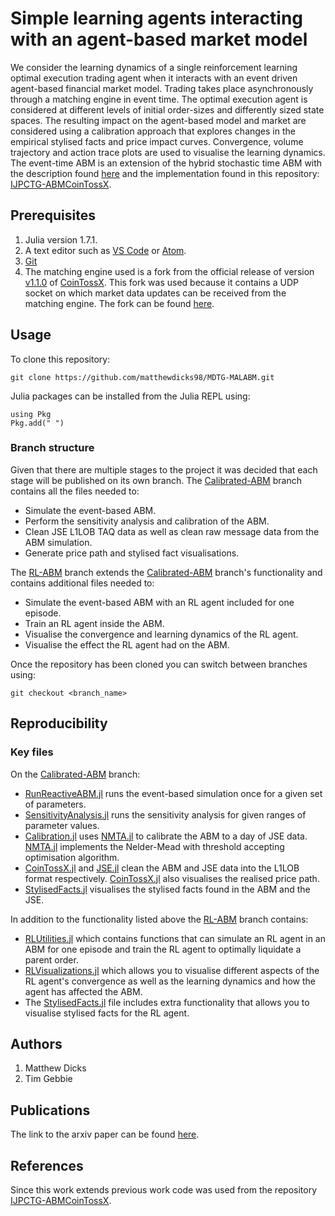 # Simple learning agents interacting with an agent-based market model

We consider the learning dynamics of a single reinforcement learning optimal execution trading agent when it interacts with an event driven agent-based financial market model. Trading takes place asynchronously through a matching engine in event time. The optimal execution agent is considered at different levels of initial order-sizes and differently sized state spaces. The resulting impact on the agent-based model and market are considered using a calibration approach that explores changes in the empirical stylised facts and price impact curves. Convergence, volume trajectory and action trace plots are used to visualise the learning dynamics. The event-time ABM is an extension of the hybrid stochastic time ABM with the description found [here](https://arxiv.org/abs/2108.07806) and the implementation found in this repository: [IJPCTG-ABMCoinTossX](https://github.com/IvanJericevich/IJPCTG-ABMCoinTossX).

## Prerequisites

1. Julia version 1.7.1.
2. A text editor such as [VS Code](https://code.visualstudio.com/) or [Atom](https://atom.io/).
4. [Git](https://git-scm.com/)
3. The matching engine used is a fork from the official release of version [v1.1.0](https://github.com/dharmeshsing/CoinTossX/tree/v1.1.0) of [CoinTossX](https://github.com/dharmeshsing/CoinTossX). This fork was used because it contains a UDP socket on which market data updates can be received from the matching engine. The fork can be found [here](https://github.com/IvanJericevich/CoinTossX).<Need to update to include the wait loop removal.>

## Usage 

To clone this repository:

```console
git clone https://github.com/matthewdicks98/MDTG-MALABM.git
```

Julia packages can be installed from the Julia REPL using:

```console
using Pkg
Pkg.add(" ")
```

### Branch structure

Given that there are multiple stages to the project it was decided that each stage will be published on its own branch. The [Calibrated-ABM](https://github.com/matthewdicks98/MDTG-MALABM/tree/Calibrated-ABM) branch contains all the files needed to:

* Simulate the event-based ABM.
* Perform the sensitivity analysis and calibration of the ABM.
* Clean JSE L1LOB TAQ data as well as clean raw message data from the ABM simulation.
* Generate price path and stylised fact visualisations.

The [RL-ABM](https://github.com/matthewdicks98/MDTG-MALABM/tree/RL-ABM) branch extends the [Calibrated-ABM](https://github.com/matthewdicks98/MDTG-MALABM/tree/Calibrated-ABM) branch's functionality and contains additional files needed to:

* Simulate the event-based ABM with an RL agent included for one episode.
* Train an RL agent inside the ABM.
* Visualise the convergence and learning dynamics of the RL agent.
* Visualise the effect the RL agent had on the ABM.

Once the repository has been cloned you can switch between branches using:

```console
git checkout <branch_name>
```

## Reproducibility

### Key files

On the [Calibrated-ABM](https://github.com/matthewdicks98/MDTG-MALABM/tree/Calibrated-ABM) branch:

* [RunReactiveABM.jl](https://github.com/matthewdicks98/MDTG-MALABM/blob/Calibrated-ABM/Scripts/RunReactiveABM.jl) runs the event-based simulation once for a given set of parameters.  
* [SensitivityAnalysis.jl](https://github.com/matthewdicks98/MDTG-MALABM/blob/Calibrated-ABM/Scripts/SensitivityAnalysis.jl) runs the sensitivity analysis for given ranges of parameter values.
* [Calibration.jl](https://github.com/matthewdicks98/MDTG-MALABM/blob/Calibrated-ABM/Scripts/Calibration.jl) uses [NMTA.jl](https://github.com/matthewdicks98/MDTG-MALABM/blob/Calibrated-ABM/Scripts/NMTA.jl) to calibrate the ABM to a day of JSE data. [NMTA.jl](https://github.com/matthewdicks98/MDTG-MALABM/blob/Calibrated-ABM/Scripts/NMTA.jl) implements the Nelder-Mead with threshold accepting optimisation algorithm.
* [CoinTossX.jl](https://github.com/matthewdicks98/MDTG-MALABM/blob/Calibrated-ABM/DataCleaning/CoinTossX.jl) and [JSE.jl](https://github.com/matthewdicks98/MDTG-MALABM/blob/Calibrated-ABM/DataCleaning/JSE.jl) clean the ABM and JSE data into the L1LOB format respectively. [CoinTossX.jl](https://github.com/matthewdicks98/MDTG-MALABM/blob/Calibrated-ABM/DataCleaning/CoinTossX.jl) also visualises the realised price path.
* [StylisedFacts.jl](https://github.com/matthewdicks98/MDTG-MALABM/blob/Calibrated-ABM/Scripts/StylisedFacts.jl) visualises the stylised facts found in the ABM and the JSE.

In addition to the functionality listed above the [RL-ABM](https://github.com/matthewdicks98/MDTG-MALABM/tree/RL-ABM) branch contains:

* [RLUtilities.jl](https://github.com/matthewdicks98/MDTG-MALABM/blob/RL-ABM/Scripts/RLUtilities.jl) which contains functions that can simulate an RL agent in an ABM for one episode and train the RL agent to optimally liquidate a parent order. 
* [RLVisualizations.jl](https://github.com/matthewdicks98/MDTG-MALABM/blob/RL-ABM/Scripts/RLVisualizations.jl) which allows you to visualise different aspects of the RL agent's convergence as well as the learning dynamics and how the agent has affected the ABM.
* The [StylisedFacts.jl](https://github.com/matthewdicks98/MDTG-MALABM/blob/RL-ABM/Scripts/StylisedFacts.jl) file includes extra functionality that allows you to visualise stylised facts for the RL agent.

<Data structure To replicate the data analysis the following file paths hold the required information: Data>

## Authors

1. Matthew Dicks
2. Tim Gebbie

## Publications

The link to the arxiv paper can be found [here](https://arxiv.org/abs/2208.10434).

## References

Since this work extends previous work code was used from the repository [IJPCTG-ABMCoinTossX](https://github.com/IvanJericevich/IJPCTG-ABMCoinTossX). 